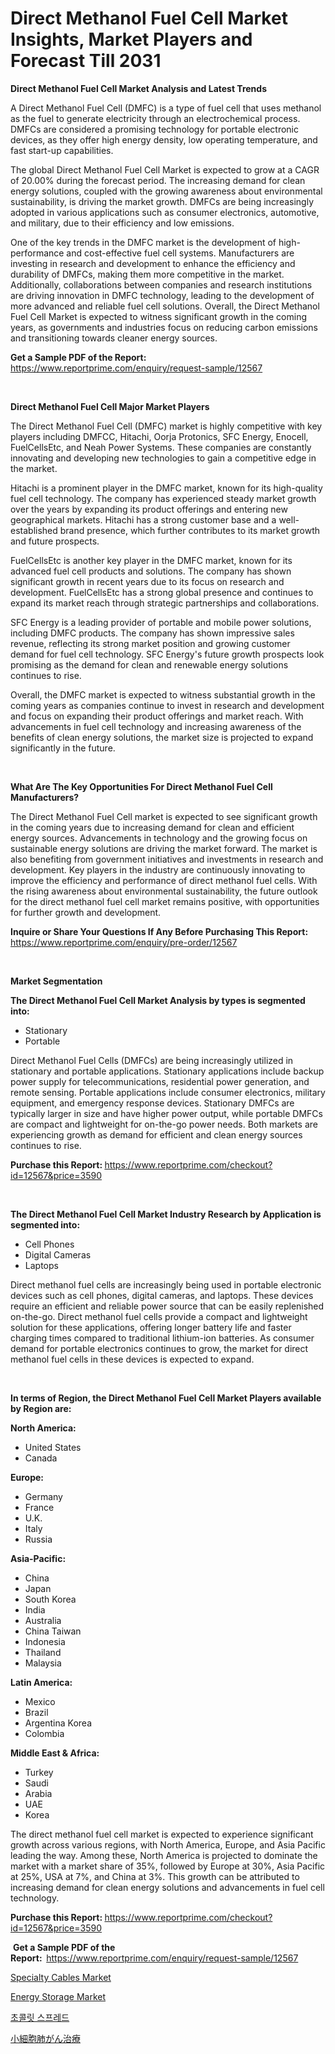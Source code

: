 <p><h1>Direct Methanol Fuel Cell Market Insights, Market Players and Forecast Till 2031</h1></p><p><strong>Direct Methanol Fuel Cell Market Analysis and Latest Trends</strong></p>
<p><p>A Direct Methanol Fuel Cell (DMFC) is a type of fuel cell that uses methanol as the fuel to generate electricity through an electrochemical process. DMFCs are considered a promising technology for portable electronic devices, as they offer high energy density, low operating temperature, and fast start-up capabilities.</p><p>The global Direct Methanol Fuel Cell Market is expected to grow at a CAGR of 20.00% during the forecast period. The increasing demand for clean energy solutions, coupled with the growing awareness about environmental sustainability, is driving the market growth. DMFCs are being increasingly adopted in various applications such as consumer electronics, automotive, and military, due to their efficiency and low emissions.</p><p>One of the key trends in the DMFC market is the development of high-performance and cost-effective fuel cell systems. Manufacturers are investing in research and development to enhance the efficiency and durability of DMFCs, making them more competitive in the market. Additionally, collaborations between companies and research institutions are driving innovation in DMFC technology, leading to the development of more advanced and reliable fuel cell solutions. Overall, the Direct Methanol Fuel Cell Market is expected to witness significant growth in the coming years, as governments and industries focus on reducing carbon emissions and transitioning towards cleaner energy sources.</p></p>
<p><strong>Get a Sample PDF of the Report:&nbsp;</strong> <a href="https://www.reportprime.com/enquiry/request-sample/12567">https://www.reportprime.com/enquiry/request-sample/12567</a></p>
<p>&nbsp;</p>
<p><strong>Direct Methanol Fuel Cell Major Market Players</strong></p>
<p><p>The Direct Methanol Fuel Cell (DMFC) market is highly competitive with key players including DMFCC, Hitachi, Oorja Protonics, SFC Energy, Enocell, FuelCellsEtc, and Neah Power Systems. These companies are constantly innovating and developing new technologies to gain a competitive edge in the market.</p><p>Hitachi is a prominent player in the DMFC market, known for its high-quality fuel cell technology. The company has experienced steady market growth over the years by expanding its product offerings and entering new geographical markets. Hitachi has a strong customer base and a well-established brand presence, which further contributes to its market growth and future prospects.</p><p>FuelCellsEtc is another key player in the DMFC market, known for its advanced fuel cell products and solutions. The company has shown significant growth in recent years due to its focus on research and development. FuelCellsEtc has a strong global presence and continues to expand its market reach through strategic partnerships and collaborations.</p><p>SFC Energy is a leading provider of portable and mobile power solutions, including DMFC products. The company has shown impressive sales revenue, reflecting its strong market position and growing customer demand for fuel cell technology. SFC Energy's future growth prospects look promising as the demand for clean and renewable energy solutions continues to rise.</p><p>Overall, the DMFC market is expected to witness substantial growth in the coming years as companies continue to invest in research and development and focus on expanding their product offerings and market reach. With advancements in fuel cell technology and increasing awareness of the benefits of clean energy solutions, the market size is projected to expand significantly in the future.</p></p>
<p>&nbsp;</p>
<p><strong>What Are The Key Opportunities For Direct Methanol Fuel Cell Manufacturers?</strong></p>
<p><p>The Direct Methanol Fuel Cell market is expected to see significant growth in the coming years due to increasing demand for clean and efficient energy sources. Advancements in technology and the growing focus on sustainable energy solutions are driving the market forward. The market is also benefiting from government initiatives and investments in research and development. Key players in the industry are continuously innovating to improve the efficiency and performance of direct methanol fuel cells. With the rising awareness about environmental sustainability, the future outlook for the direct methanol fuel cell market remains positive, with opportunities for further growth and development.</p></p>
<p><strong>Inquire or Share Your Questions If Any Before Purchasing This Report:</strong> <a href="https://www.reportprime.com/enquiry/pre-order/12567">https://www.reportprime.com/enquiry/pre-order/12567</a></p>
<p>&nbsp;</p>
<p><strong>Market Segmentation</strong></p>
<p><strong>The Direct Methanol Fuel Cell Market Analysis by types is segmented into:</strong></p>
<p><ul><li>Stationary</li><li>Portable</li></ul></p>
<p><p>Direct Methanol Fuel Cells (DMFCs) are being increasingly utilized in stationary and portable applications. Stationary applications include backup power supply for telecommunications, residential power generation, and remote sensing. Portable applications include consumer electronics, military equipment, and emergency response devices. Stationary DMFCs are typically larger in size and have higher power output, while portable DMFCs are compact and lightweight for on-the-go power needs. Both markets are experiencing growth as demand for efficient and clean energy sources continues to rise.</p></p>
<p><strong>Purchase this Report:&nbsp;</strong><a href="https://www.reportprime.com/checkout?id=12567&price=3590">https://www.reportprime.com/checkout?id=12567&price=3590</a></p>
<p>&nbsp;</p>
<p><strong>The Direct Methanol Fuel Cell Market Industry Research by Application is segmented into:</strong></p>
<p><ul><li>Cell Phones</li><li>Digital Cameras</li><li>Laptops</li></ul></p>
<p><p>Direct methanol fuel cells are increasingly being used in portable electronic devices such as cell phones, digital cameras, and laptops. These devices require an efficient and reliable power source that can be easily replenished on-the-go. Direct methanol fuel cells provide a compact and lightweight solution for these applications, offering longer battery life and faster charging times compared to traditional lithium-ion batteries. As consumer demand for portable electronics continues to grow, the market for direct methanol fuel cells in these devices is expected to expand.</p></p>
<p>&nbsp;</p>
<p><strong>In terms of Region, the Direct Methanol Fuel Cell Market Players available by Region are:</strong></p>
<p>
    <p> <strong> North America: </strong>
        <ul>
            <li>United States</li>
            <li>Canada</li>
        </ul>
        </p> 
    <p> <strong> Europe: </strong>
        <ul>
            <li>Germany</li>
            <li>France</li>
            <li>U.K.</li>
            <li>Italy</li>
            <li>Russia</li>
        </ul>
        </p> 
    <p> <strong> Asia-Pacific: </strong>
        <ul>
            <li>China</li>
            <li>Japan</li>
            <li>South Korea</li>
            <li>India</li>
            <li>Australia</li>
            <li>China Taiwan</li>
            <li>Indonesia</li>
            <li>Thailand</li>
            <li>Malaysia</li>
        </ul>
        </p> 
    <p> <strong> Latin America: </strong>
        <ul>
            <li>Mexico</li>
            <li>Brazil</li>
            <li>Argentina Korea</li>
            <li>Colombia</li>
        </ul>
        </p> 
    <p> <strong> Middle East & Africa: </strong>
        <ul>
            <li>Turkey</li>
            <li>Saudi</li>
            <li>Arabia</li>
            <li>UAE</li>
            <li>Korea</li>
        </ul>
    </p>
    </p>
<p><p>The direct methanol fuel cell market is expected to experience significant growth across various regions, with North America, Europe, and Asia Pacific leading the way. Among these, North America is projected to dominate the market with a market share of 35%, followed by Europe at 30%, Asia Pacific at 25%, USA at 7%, and China at 3%. This growth can be attributed to increasing demand for clean energy solutions and advancements in fuel cell technology.</p></p>
<p><strong>Purchase this Report: </strong><a href="https://www.reportprime.com/checkout?id=12567&price=3590">https://www.reportprime.com/checkout?id=12567&price=3590</a></p>
<p>&nbsp;<strong>Get a Sample PDF of the Report:&nbsp;&nbsp;</strong><a href="https://www.reportprime.com/enquiry/request-sample/12567">https://www.reportprime.com/enquiry/request-sample/12567</a></p>
<p><strong></strong></p>
<p><p><a href="https://github.com/bobicer/Market-Research-Report-List-2/blob/main/specialty-cables-market.md">Specialty Cables Market</a></p><p><a href="https://github.com/timeliteaut/Market-Research-Report-List-2/blob/main/energy-storage-market.md">Energy Storage Market</a></p><p><a href="https://github.com/JonHarrtis67676y/Market-Research-Report-List-1/blob/main/375081614672.md">초콜릿 스프레드</a></p><p><a href="https://medium.com/@verniebarton2023/%E5%B0%8F%E7%B4%B0%E8%83%9E%E8%82%BA%E3%81%8C%E3%82%93%E6%B2%BB%E7%99%82%E5%B8%82%E5%A0%B4%E8%A6%8F%E6%A8%A1-%E5%B8%82%E5%A0%B4%E8%A6%8B%E9%80%9A%E3%81%97%E3%81%A8%E5%B8%82%E5%A0%B4%E4%BA%88%E6%B8%AC-2024%E5%B9%B4%E3%81%8B%E3%82%892031%E5%B9%B4-ad898cf0b0f5">小細胞肺がん治療</a></p></p>